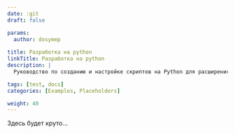 ```yaml
---
date: :git
draft: false

params:
  author: dosymep
  
title: Разработка на python
linkTitle: Разработка на python
description: |
  Руководство по созданию и настройке скриптов на Python для расширения функциональности платформы.

tags: [test, docs]
categories: [Examples, Placeholders]

weight: 40
---
```


Здесь будет круто...